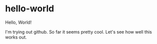 # hello-world

Hello, World!

I'm trying out github. So far it seems pretty cool. Let's see how well this works out.
